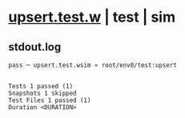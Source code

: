 # [upsert.test.w](../../../../../../examples/tests/sdk_tests/table/upsert.test.w) | test | sim

## stdout.log
```log
pass ─ upsert.test.wsim » root/env0/test:upsert
 
 
Tests 1 passed (1)
Snapshots 1 skipped
Test Files 1 passed (1)
Duration <DURATION>
```

